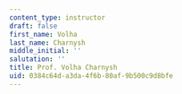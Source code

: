 ```yaml
---
content_type: instructor
draft: false
first_name: Volha
last_name: Charnysh
middle_initial: ''
salutation: ''
title: Prof. Volha Charnysh
uid: 0384c64d-a3da-4f6b-80af-9b500c9d8bfe
---
```

